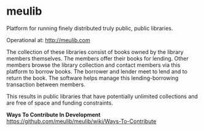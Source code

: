 meulib
=======

Platform for running finely distributed truly public, public libraries. 

Operational at: http://meulib.com

The collection of these libraries consist of books owned by the library members themselves. The members offer their books for lending. Other members browse the library collection and contact members via this platform to borrow books. The borrower and lender meet to lend and to return the book. The software helps manage this lending-borrowing transaction between members.

This results in public libraries that have potentially unlimited collections and are free of space and funding constraints.

**Ways To Contribute In Development**
https://github.com/meulib/meulib/wiki/Ways-To-Contribute
